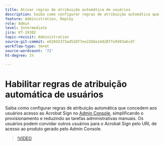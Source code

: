 ```yaml
---
title: Ativar regras de atribuição automática de usuários
description: Saiba como configurar regras de atribuição automática que concedem aos usuários acesso ao Acrobat Sign no Admin Console
feature: Administration, Deploy
role: Admin
level: Intermediate
jira: KT-19302
topic-revisit: Administration
source-git-commit: e62043373ad528f7ee22b8a14d28ffe9303a6cd7
workflow-type: tm+mt
source-wordcount: '72'
ht-degree: 1%

---
```


# Habilitar regras de atribuição automática de usuários

Saiba como configurar regras de atribuição automática que concedem aos usuários acesso ao Acrobat Sign no [Admin Console](https://adminconsole.adobe.com/br/), simplificando o provisionamento e reduzindo as tarefas administrativas manuais. Os usuários podem convidar outros usuários para o Acrobat Sign pelo URL de acesso ao produto gerado pelo Admin Console.

>[!VIDEO](https://video.tv.adobe.com/v/3475273?quality=12&learn=on&hidetitle=true)